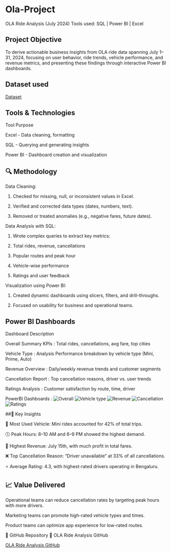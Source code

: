 # Ola-Project

OLA Ride Analysis (July 2024)
Tools used: SQL | Power BI | Excel

## Project Objective
To derive actionable business insights from OLA ride data spanning July 1–31, 2024, focusing on user behavior, ride trends, vehicle performance, and revenue metrics, and presenting these findings through interactive Power BI dashboards.

## Dataset used
<a href="https://github.com/Sahil-Josan/Ola-Project/blob/main/OlaBookings.csv"> Dataset</a>

## Tools & Technologies
Tool	  Purpose

Excel -	Data cleaning, formatting

SQL -	Querying and generating insights

Power BI - Dashboard creation and visualization

## 🔍 Methodology

Data Cleaning:

1. Checked for missing, null, or inconsistent values in Excel.

2. Verified and corrected data types (dates, numbers, text).

3. Removed or treated anomalies (e.g., negative fares, future dates).

Data Analysis with SQL:

1. Wrote complex queries to extract key metrics:

2. Total rides, revenue, cancellations

3. Popular routes and peak hour

4. Vehicle-wise performance

5. Ratings and user feedback

Visualization using Power BI:

1. Created dynamic dashboards using slicers, filters, and drill-throughs.

2. Focused on usability for business and operational teams.


## Power BI Dashboards

Dashboard            	  Description

Overall Summary	KPIs : Total rides, cancellations, avg fare, top cities

Vehicle Type : Analysis	Performance breakdown by vehicle type (Mini, Prime, Auto)

Revenue Overview :	Daily/weekly revenue trends and customer segments

Cancellation Report :	Top cancellation reasons, driver vs. user trends

Ratings Analysis :	Customer satisfaction by route, time, driver

PowerBI Dashboards :
![Overall](https://github.com/user-attachments/assets/0b67ceee-5d6b-466d-aa86-732a4a220800)
![Vehicle type](https://github.com/user-attachments/assets/9bcffa3d-c7c9-4a94-9829-0811930c5c5d)
![Revenue](https://github.com/user-attachments/assets/8665b6c5-2c2d-4ecf-986e-c9e14781b336)
![Cancellation](https://github.com/user-attachments/assets/3e5caab4-0298-4fb1-8453-a3b91f9ca60d)
![Ratings](https://github.com/user-attachments/assets/f1c98a71-4eed-4ea4-ab09-35633a1eec04)

##📌 Key Insights

🚗 Most Used Vehicle: Mini rides accounted for 42% of total trips.

🕔 Peak Hours: 8–10 AM and 6–9 PM showed the highest demand.

💸 Highest Revenue: July 15th, with much profit in total fares.

❌ Top Cancellation Reason: “Driver unavailable” at 33% of all cancellations.

⭐ Average Rating: 4.3, with highest-rated drivers operating in Bengaluru.

## 📈 Value Delivered

Operational teams can reduce cancellation rates by targeting peak hours with more drivers.

Marketing teams can promote high-rated vehicle types and times.

Product teams can optimize app experience for low-rated routes.

🔗 GitHub Repository
🔗 OLA Ride Analysis GitHub

<a href =https://github.com/Sahil-Josan/Ola-Project>OLA Ride Analysis GitHub<a>


